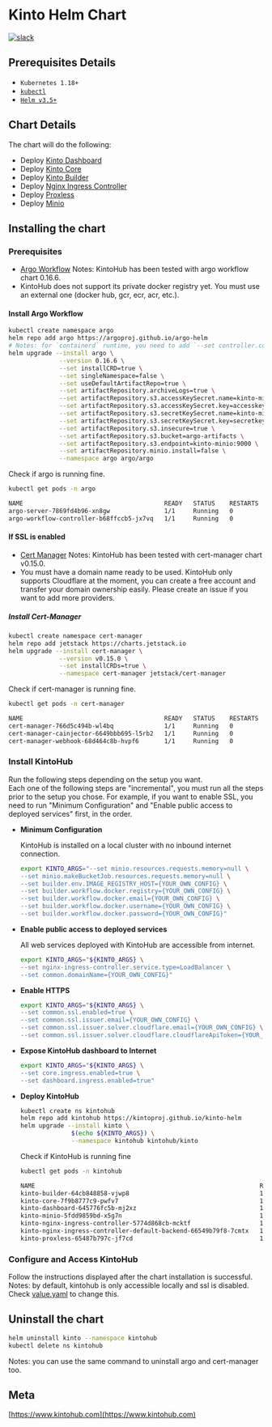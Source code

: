 # Kinto Helm Chart

[![slack](https://img.shields.io/badge/slack-kintoproj-brightgreen)](https://slack.kintohub.com)

## Prerequisites Details

- `Kubernetes 1.18+`
- [`kubectl`](https://kubernetes.io/docs/tasks/tools/install-kubectl/)
- [`Helm v3.5+`](https://helm.sh/)

## Chart Details

The chart will do the following:

- Deploy [Kinto Dashboard](https://github.com/kintoproj/kinto-dashboard)
- Deploy [Kinto Core](https://github.com/kintoproj/kinto-core)
- Deploy [Kinto Builder](https://github.com/kintoproj/kinto-builder)
- Deploy [Nginx Ingress Controller](https://github.com/bitnami/charts/tree/master/bitnami/nginx-ingress-controller)
- Deploy [Proxless](https://github.com/bappr/proxless)
- Deploy [Minio](https://github.com/minio/charts)

## Installing the chart

### Prerequisites

- [Argo Workflow](https://github.com/argoproj/argo-workflows)
Notes: KintoHub has been tested with argo workflow chart 0.16.6.
- KintoHub does not support its private docker registry yet. You must use an external one (docker hub, gcr, ecr, acr, etc.).

#### Install Argo Workflow

```sh
kubectl create namespace argo
helm repo add argo https://argoproj.github.io/argo-helm
# Notes: for `containerd` runtime, you need to add `--set controller.containerRuntimeExecutor=kubelet` (k8s +1.20)
helm upgrade --install argo \
              --version 0.16.6 \
              --set installCRD=true \
              --set singleNamespace=false \
              --set useDefaultArtifactRepo=true \
              --set artifactRepository.archiveLogs=true \
              --set artifactRepository.s3.accessKeySecret.name=kinto-minio \
              --set artifactRepository.s3.accessKeySecret.key=accesskey \
              --set artifactRepository.s3.secretKeySecret.name=kinto-minio \
              --set artifactRepository.s3.secretKeySecret.key=secretkey \
              --set artifactRepository.s3.insecure=true \
              --set artifactRepository.s3.bucket=argo-artifacts \
              --set artifactRepository.s3.endpoint=kinto-minio:9000 \
              --set artifactRepository.minio.install=false \
              --namespace argo argo/argo
```

Check if argo is running fine.

```sh
kubectl get pods -n argo

NAME                                       READY   STATUS    RESTARTS   AGE
argo-server-7869fd4b96-xn8gw               1/1     Running   0          62s
argo-workflow-controller-b68ffccb5-jx7vq   1/1     Running   0          62s
```

#### If SSL is enabled

- [Cert Manager](https://cert-manager.io/docs/)
Notes: KintoHub has been tested with cert-manager chart v0.15.0.
- You must have a domain name ready to be used. KintoHub only supports Cloudflare at the moment, you can create a free account and transfer your domain ownership easily. Please create an issue if you want to add more providers.

##### Install Cert-Manager

```sh
kubectl create namespace cert-manager
helm repo add jetstack https://charts.jetstack.io
helm upgrade --install cert-manager \
              --version v0.15.0 \
              --set installCRDs=true \
              --namespace cert-manager jetstack/cert-manager
```

Check if cert-manager is running fine.

```sh
kubectl get pods -n cert-manager

NAME                                       READY   STATUS    RESTARTS   AGE
cert-manager-766d5c494b-wl4bq              1/1     Running   0          33s
cert-manager-cainjector-6649bbb695-l5rb2   1/1     Running   0          33s
cert-manager-webhook-68d464c8b-hvpf6       1/1     Running   0          33s
```

### Install KintoHub

Run the following steps depending on the setup you want.  
Each one of the following steps are "incremental", you must run all the steps prior to the setup you chose.
For example, if you want to enable SSL, you need to run "Minimum Configuration" and "Enable public access to deployed services" first, in the order.

- **Minimum Configuration**

  KintoHub is installed on a local cluster with no inbound internet connection.

  ```sh
  export KINTO_ARGS="--set minio.resources.requests.memory=null \
  --set minio.makeBucketJob.resources.requests.memory=null \
  --set builder.env.IMAGE_REGISTRY_HOST={YOUR_OWN_CONFIG} \
  --set builder.workflow.docker.registry={YOUR_OWN_CONFIG} \
  --set builder.workflow.docker.email={YOUR_OWN_CONFIG} \
  --set builder.workflow.docker.username={YOUR_OWN_CONFIG} \
  --set builder.workflow.docker.password={YOUR_OWN_CONFIG}"
  ```

- **Enable public access to deployed services**

  All web services deployed with KintoHub are accessible from internet.

  ```sh
  export KINTO_ARGS="${KINTO_ARGS} \
  --set nginx-ingress-controller.service.type=LoadBalancer \
  --set common.domainName={YOUR_OWN_CONFIG}"
  ```

- **Enable HTTPS**

  ```sh
  export KINTO_ARGS="${KINTO_ARGS} \
  --set common.ssl.enabled=true \
  --set common.ssl.issuer.email={YOUR_OWN_CONFIG} \
  --set common.ssl.issuer.solver.cloudflare.email={YOUR_OWN_CONFIG} \
  --set common.ssl.issuer.solver.cloudflare.cloudflareApiToken={YOUR_OWN_CONFIG}"
  ```

- **Expose KintoHub dashboard to Internet**

  ```sh
  export KINTO_ARGS="${KINTO_ARGS} \
  --set core.ingress.enabled=true \
  --set dashboard.ingress.enabled=true"
  ```

- **Deploy KintoHub**

  ```sh
  kubectl create ns kintohub
  helm repo add kintohub https://kintoproj.github.io/kinto-helm
  helm upgrade --install kinto \
                $(echo ${KINTO_ARGS}) \
                --namespace kintohub kintohub/kinto
  ```

  Check if KintoHub is running fine

  ```sh
  kubectl get pods -n kintohub

  NAME                                                              READY   STATUS    RESTARTS   AGE
  kinto-builder-64cb848858-vjwp8                                    1/1     Running   0          56s
  kinto-core-7f9b8777c9-pwfv7                                       1/1     Running   0          56s
  kinto-dashboard-645776fc5b-mj2xz                                  1/1     Running   0          56s
  kinto-minio-5fdd9859bd-x5g7n                                      1/1     Running   0          56s
  kinto-nginx-ingress-controller-5774d868cb-mcktf                   1/1     Running   0          56s
  kinto-nginx-ingress-controller-default-backend-66549b79f8-7cmtx   1/1     Running   0          56s
  kinto-proxless-65487b797c-jf7cd                                   1/1     Running   0          56s
  ```

### Configure and Access KintoHub

Follow the instructions displayed after the chart installation is successful.  
Notes: by default, kintohub is only accessible locally and ssl is disabled. Check [value.yaml](charts/kinto/values.yaml) to change this.

## Uninstall the chart

```sh
helm uninstall kinto --namespace kintohub
kubectl delete ns kintohub
```

Notes: you can use the same command to uninstall argo and cert-manager too.

## Meta

[https://www.kintohub.com](https://www.kintohub.com)
